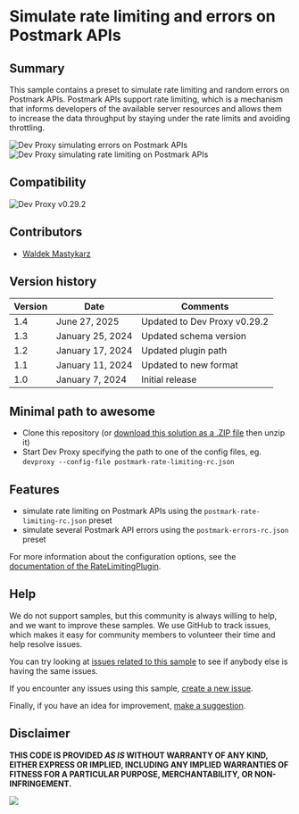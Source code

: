 # Simulate rate limiting and errors on Postmark APIs

## Summary

This sample contains a preset to simulate rate limiting and random errors on Postmark APIs. Postmark APIs support rate limiting, which is a mechanism that informs developers of the available server resources and allows them to increase the data throughput by staying under the rate limits and avoiding throttling.

![Dev Proxy simulating errors on Postmark APIs](assets/postmark-errors.png)
![Dev Proxy simulating rate limiting on Postmark APIs](assets/postmark-rate-limiting.png)

## Compatibility

![Dev Proxy v0.29.2](https://aka.ms/devproxy/badge/v0.29.2)

## Contributors

- [Waldek Mastykarz](https://github.com/waldekmastykarz)

## Version history

Version|Date|Comments
-------|----|--------
1.4|June 27, 2025|Updated to Dev Proxy v0.29.2
1.3|January 25, 2024|Updated schema version
1.2|January 17, 2024|Updated plugin path
1.1|January 11, 2024|Updated to new format
1.0|January 7, 2024|Initial release

## Minimal path to awesome

- Clone this repository (or [download this solution as a .ZIP file](https://pnp.github.io/download-partial/?url=https://github.com/pnp/proxy-samples/tree/main/samples/postmark-rate-limiting-errors) then unzip it)
- Start Dev Proxy specifying the path to one of the config files, eg. `devproxy --config-file postmark-rate-limiting-rc.json`

## Features

- simulate rate limiting on Postmark APIs using the `postmark-rate-limiting-rc.json` preset
- simulate several Postmark API errors using the `postmark-errors-rc.json` preset

For more information about the configuration options, see the [documentation of the RateLimitingPlugin](https://learn.microsoft.com/microsoft-cloud/dev/dev-proxy/technical-reference/ratelimitingplugin).

## Help

We do not support samples, but this community is always willing to help, and we want to improve these samples. We use GitHub to track issues, which makes it easy for  community members to volunteer their time and help resolve issues.

You can try looking at [issues related to this sample](https://github.com/pnp/proxy-samples/issues?q=label%3A%22sample%3A%postmark-rate-limiting-errors%22) to see if anybody else is having the same issues.

If you encounter any issues using this sample, [create a new issue](https://github.com/pnp/proxy-samples/issues/new).

Finally, if you have an idea for improvement, [make a suggestion](https://github.com/pnp/proxy-samples/issues/new).

## Disclaimer

**THIS CODE IS PROVIDED *AS IS* WITHOUT WARRANTY OF ANY KIND, EITHER EXPRESS OR IMPLIED, INCLUDING ANY IMPLIED WARRANTIES OF FITNESS FOR A PARTICULAR PURPOSE, MERCHANTABILITY, OR NON-INFRINGEMENT.**

![](https://m365-visitor-stats.azurewebsites.net/SamplesGallery/pnp-devproxy-postmark-rate-limiting-errors)
